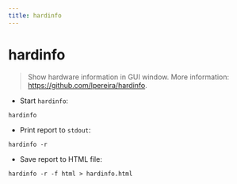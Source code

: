 ```yaml
---
title: hardinfo
---
```

# hardinfo

> Show hardware information in GUI window.
> More information: <https://github.com/lpereira/hardinfo>.

- Start `hardinfo`:

`hardinfo`

- Print report to `stdout`:

`hardinfo -r`

- Save report to HTML file:

`hardinfo -r -f html > hardinfo.html`
